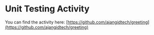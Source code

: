 # Unit Testing Activity
You can find the activity here: [https://github.com/ajangidtech/greeting](https://github.com/ajangidtech/greeting)
